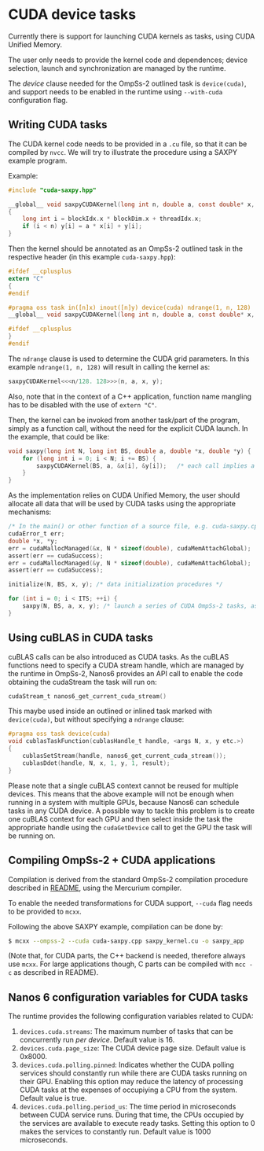 # CUDA device tasks

Currently there is support for launching CUDA kernels as tasks, using
CUDA Unified Memory.

The user only needs to provide the kernel code and dependences; device selection,
launch and synchronization are managed by the runtime.

The *device* clause needed for the OmpSs-2 outlined task is `device(cuda)`, and
support needs to be enabled in the runtime using `--with-cuda` configuration flag.

## Writing CUDA tasks

The CUDA kernel code needs to be provided in a `.cu` file, so that it can be compiled by
`nvcc`. We will try to illustrate the procedure using a SAXPY example program.

Example:

```c
#include "cuda-saxpy.hpp"

__global__ void saxpyCUDAKernel(long int n, double a, const double* x, double* y)
{
	long int i = blockIdx.x * blockDim.x + threadIdx.x;
	if (i < n) y[i] = a * x[i] + y[i];
}
```

Then the kernel should be annotated as an OmpSs-2 outlined task in the respective header
(in this example `cuda-saxpy.hpp`):

```c
#ifdef __cplusplus
extern "C"
{
#endif

#pragma oss task in([n]x) inout([n]y) device(cuda) ndrange(1, n, 128)
__global__ void saxpyCUDAKernel(long int n, double a, const double* x, double* y);

#ifdef __cplusplus
}
#endif
```

The `ndrange` clause is used to determine the CUDA grid parameters. In this example
`ndrange(1, n, 128)` will result in calling the kernel as:

```c
saxpyCUDAKernel<<<n/128. 128>>>(n, a, x, y);
```

Also, note that in the context of a C++ application, function name mangling has to be disabled
with the use of `extern "C"`.

Then, the kernel can be invoked from another task/part of the program, simply as a function call,
without the need for the explicit CUDA launch. In the example, that could be like:

```c
void saxpy(long int N, long int BS, double a, double *x, double *y) {
	for (long int i = 0; i < N; i += BS) {
		saxpyCUDAKernel(BS, a, &x[i], &y[i]);	/* each call implies a new OmpSs-2 CUDA task */
	}
}
```

As the implementation relies on CUDA Unified Memory, the user should allocate all data that will
be used by CUDA tasks using the appropriate mechanisms:

```c
/* In the main() or other function of a source file, e.g. cuda-saxpy.cpp */
cudaError_t err;
double *x, *y;
err = cudaMallocManaged(&x, N * sizeof(double), cudaMemAttachGlobal);
assert(err == cudaSuccess);
err = cudaMallocManaged(&y, N * sizeof(double), cudaMemAttachGlobal);
assert(err == cudaSuccess);

initialize(N, BS, x, y); /* data initialization procedures */

for (int i = 0; i < ITS; ++i) {
	saxpy(N, BS, a, x, y); /* launch a series of CUDA OmpSs-2 tasks, as shown above */
}
```

## Using cuBLAS in CUDA tasks

cuBLAS calls can be also introduced as CUDA tasks. As the cuBLAS functions need to specify
a CUDA stream handle, which are managed by the runtime in OmpSs-2, Nanos6 provides an API
call to enable the code obtaining the cudaStream the task will run on:

```c
cudaStream_t nanos6_get_current_cuda_stream()
```

This maybe used inside an outlined or inlined task marked with `device(cuda)`, but without
specifying a `ndrange` clause:

```c
#pragma oss task device(cuda)
void cublasTaskFunction(cublasHandle_t handle, <args N, x, y etc.>)
{
	cublasSetStream(handle, nanos6_get_current_cuda_stream());
	cublasDdot(handle, N, x, 1, y, 1, result);
}
```

Please note that a single cuBLAS context cannot be reused for multiple devices.
This means that the above example will not be enough when running in a system with multiple GPUs,
because Nanos6 can schedule tasks in any CUDA device.
A possible way to tackle this problem is to create one cuBLAS context for each GPU and then
select inside the task the appropriate handle using the `cudaGetDevice` call to get the GPU the task
will be running on.

## Compiling OmpSs-2 + CUDA applications

Compilation is derived from the standard OmpSs-2 compilation procedure described in
[README](README.md), using the Mercurium compiler.

To enable the needed transformations for CUDA support, `--cuda` flag needs to be provided to
`mcxx`.

Following the above SAXPY example, compilation can be done by:

```sh
$ mcxx --ompss-2 --cuda cuda-saxpy.cpp saxpy_kernel.cu -o saxpy_app
```

(Note that, for CUDA parts, the C++ backend is needed, therefore always use `mcxx`. For large
applications though, C parts can be compiled with `mcc -c` as described in README).

## Nanos 6 configuration variables for CUDA tasks

The runtime provides the following configuration variables related to CUDA:

1. `devices.cuda.streams`: The maximum number of tasks that can be concurrently run *per device*. Default value is 16.
1. `devices.cuda.page_size`: The CUDA device page size. Default value is 0x8000.
1. `devices.cuda.polling.pinned`: Indicates whether the CUDA polling services should constantly run while there are CUDA tasks running on their GPU. Enabling this option may reduce the latency of processing CUDA tasks at the expenses of occupiying a CPU from the system. Default value is true.
1. `devices.cuda.polling.period_us`: The time period in microseconds between CUDA service runs. During that time, the CPUs occupied by the services are available to execute ready tasks. Setting this option to 0 makes the services to constantly run. Default value is 1000 microseconds.
